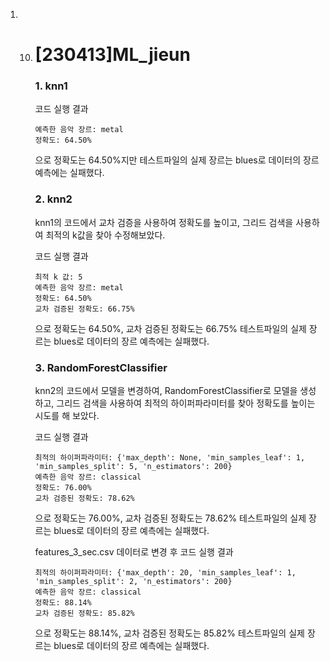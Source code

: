 1. 10. # [230413]ML_jieun

       

       

       

       ### 1. knn1

       코드 실행 결과

       ```
       예측한 음악 장르: metal
       정확도: 64.50%
       ```

       으로 정확도는 64.50%지만 테스트파일의 실제 장르는 blues로 데이터의 장르 예측에는 실패했다.

       

       

       ### 2. knn2

       knn1의 코드에서 교차 검증을 사용하여 정확도를 높이고, 그리드 검색을 사용하여 최적의 k값을 찾아 수정해보았다.

       코드 실행 결과

       ```
       최적 k 값: 5
       예측한 음악 장르: metal
       정확도: 64.50%
       교차 검증된 정확도: 66.75%
       ```

       으로 정확도는 64.50%, 교차 검증된 정확도는 66.75% 테스트파일의 실제 장르는 blues로 데이터의 장르 예측에는 실패했다.

       

       

       ### 3. RandomForestClassifier

       knn2의 코드에서 모델을 변경하여, RandomForestClassifier로 모델을 생성하고, 그리드 검색을 사용하여 최적의 하이퍼파라미터를 찾아 정확도를 높이는 시도를 해 보았다.

       코드 실행 결과

       ```
       최적의 하이퍼파라미터: {'max_depth': None, 'min_samples_leaf': 1, 'min_samples_split': 5, 'n_estimators': 200}
       예측한 음악 장르: classical
       정확도: 76.00%
       교차 검증된 정확도: 78.62%
       ```

       으로 정확도는 76.00%, 교차 검증된 정확도는 78.62% 테스트파일의 실제 장르는 blues로 데이터의 장르 예측에는 실패했다.

       

       

       
       
       features_3_sec.csv 데이터로 변경 후 코드 실행 결과
       
       ```
       최적의 하이퍼파라미터: {'max_depth': 20, 'min_samples_leaf': 1, 'min_samples_split': 2, 'n_estimators': 200}
       예측한 음악 장르: classical
       정확도: 88.14%
       교차 검증된 정확도: 85.82%
       ```
       
       으로 정확도는 88.14%, 교차 검증된 정확도는 85.82% 테스트파일의 실제 장르는 blues로 데이터의 장르 예측에는 실패했다.
       
       
       
       
